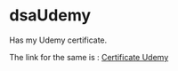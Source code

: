 # dsaUdemy
Has my Udemy certificate.

The link for the same is : [Certificate Udemy](https://www.udemy.com/certificate/UC-e64deabc-a5ac-4871-a9b4-7f59df98b5bb/)
